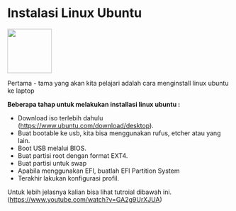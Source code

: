 # Instalasi Linux Ubuntu

<img src="img/install.png" height="100"/>

Pertama - tama yang akan kita pelajari adalah cara menginstall linux ubuntu ke laptop

**Beberapa tahap untuk melakukan installasi linux ubuntu :**

- Download iso terlebih dahulu (https://www.ubuntu.com/download/desktop).
- Buat bootable ke usb, kita bisa menggunakan rufus, etcher atau yang lain.
- Boot USB melalui BIOS.
- Buat partisi root dengan format EXT4.
- Buat partisi untuk swap
- Apabila menggunakan EFI, buatlah EFI Partition System
- Terakhir lakukan konfigurasi profil.

Untuk lebih jelasnya kalian bisa lihat tutroial dibawah ini.
(https://www.youtube.com/watch?v=GA2g9UrXJUA)
